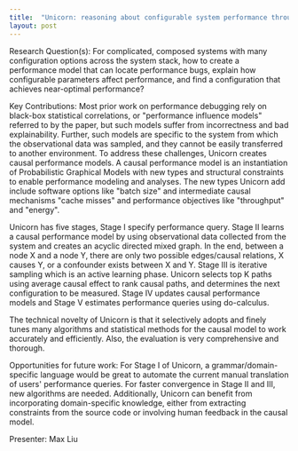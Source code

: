 ```yaml
---
title:  "Unicorn: reasoning about configurable system performance through the lens of causality"
layout: post
---
```


Research Question(s): For complicated, composed systems with many configuration options across the system stack, how to create a performance model that can locate performance bugs, explain how configurable parameters affect performance, and find a configuration that achieves near-optimal performance?

Key Contributions: Most prior work on performance debugging rely on black-box statistical correlations, or "performance influence models" referred to by the paper, but such models suffer from incorrectness and bad explainability. Further, such models are specific to the system from which the observational data was sampled, and they cannot be easily transferred to another environment. To address these challenges, Unicorn creates causal performance models. A causal performance model is an instantiation of Probabilistic Graphical Models with new types and structural constraints to enable performance modeling and analyses. The new types Unicorn add include software options like "batch size" and intermediate causal mechanisms "cache misses" and performance objectives like "throughput" and "energy".

Unicorn has five stages, Stage I specify performance query. Stage II learns a causal performance model by using observational data collected from the system and creates an acyclic directed mixed graph. In the end, between a node X and a node Y, there are only two possible edges/causal relations, X causes Y, or a confounder exists between X and Y. Stage III is iterative sampling which is an active learning phase. Unicorn selects top K paths using average causal effect to rank causal paths, and determines the next configuration to be measured. Stage IV updates causal performance models and Stage V estimates performance queries using do-calculus.

The technical novelty of Unicorn is that it selectively adopts and finely tunes many algorithms and statistical methods for the causal model to work accurately and efficiently. Also, the evaluation is very comprehensive and thorough.

Opportunities for future work: For Stage I of Unicorn, a grammar/domain-specific language would be great to automate the current manual translation of users' performance queries. For faster convergence in Stage II and III, new algorithms are needed. Additionally, Unicorn can benefit from incorporating domain-specific knowledge, either from extracting constraints from the source code or involving human feedback in the causal model.



Presenter: Max Liu
